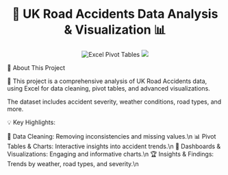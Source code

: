 <h1 align="center">🚗 UK Road Accidents Data Analysis & Visualization 📊</h1>

<p align="center">
    <img src="https://img.shields.io/badge/Excel-Pivot%20Tables-green?style=for-the-badge&logo=microsoft-excel" alt="Excel Pivot Tables">
    <img src="https://img.shields.io/badge/Visualization-Charts-orange?style=for-the-badge">
</p>

<p align="center">

📖 About This Project

🚀 This project is a comprehensive analysis of UK Road Accidents data, using Excel for data cleaning, pivot tables, and advanced visualizations. 

The dataset includes accident severity, weather conditions, road types, and more.

💡 Key Highlights:

🧹 Data Cleaning: Removing inconsistencies and missing values.\n
📊 Pivot Tables & Charts: Interactive insights into accident trends.\n
🎨 Dashboards & Visualizations: Engaging and informative charts.\n
🏆 Insights & Findings: Trends by weather, road types, and severity.\n

</p>
